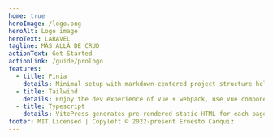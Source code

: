 ```yaml
---
home: true
heroImage: /logo.png
heroAlt: Logo image
heroText: LARAVEL
tagline: MÁS ALLÁ DE CRUD
actionText: Get Started
actionLink: /guide/prologo 
features:
  - title: Pinia
    details: Minimal setup with markdown-centered project structure helps you focus on writing.
  - title: Tailwind
    details: Enjoy the dev experience of Vue + webpack, use Vue components in markdown, and develop custom themes with Vue.
  - title: Typescript
    details: VitePress generates pre-rendered static HTML for each page, and runs as an SPA once a page is loaded.
footer: MIT Licensed | Copyleft © 2022-present Ernesto Canquiz
---
```


